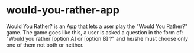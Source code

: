 # would-you-rather-app
Would You Rather? is an App that lets a user play the "Would You Rather?" game. The game goes like this, a user is asked a question in the form of: "Would you rather [option A] or [option B] ?" and he/she must choose only one of them not both or neither.
